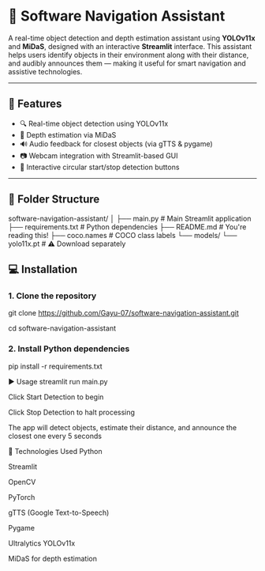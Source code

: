 # 🧭 Software Navigation Assistant

A real-time object detection and depth estimation assistant using **YOLOv11x** and **MiDaS**, designed with an interactive **Streamlit** interface. This assistant helps users identify objects in their environment along with their distance, and audibly announces them — making it useful for smart navigation and assistive technologies.

---

## 🚀 Features

- 🔍 Real-time object detection using YOLOv11x
- 📏 Depth estimation via MiDaS
- 🔊 Audio feedback for closest objects (via gTTS & pygame)
- 📷 Webcam integration with Streamlit-based GUI
- 🎯 Interactive circular start/stop detection buttons

---

## 📁 Folder Structure

software-navigation-assistant/
│
├── main.py # Main Streamlit application
├── requirements.txt # Python dependencies
├── README.md # You're reading this!
├── coco.names # COCO class labels
└── models/
└── yolo11x.pt # ⚠️ Download separately

## 💻 Installation

### 1. Clone the repository

git clone https://github.com/Gayu-07/software-navigation-assistant.git

cd software-navigation-assistant

### 2. Install Python dependencies

pip install -r requirements.txt

▶️ Usage
streamlit run main.py

Click Start Detection to begin

Click Stop Detection to halt processing

The app will detect objects, estimate their distance, and announce the closest one every 5 seconds

🔧 Technologies Used
Python

Streamlit

OpenCV

PyTorch

gTTS (Google Text-to-Speech)

Pygame

Ultralytics YOLOv11x

MiDaS for depth estimation
